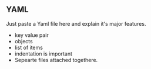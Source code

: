 ## YAML

Just paste a Yaml file here and explain it's major features.

- key value pair
- objects
- list of items
- indentation is important 
- Sepearte files attached togethere.
